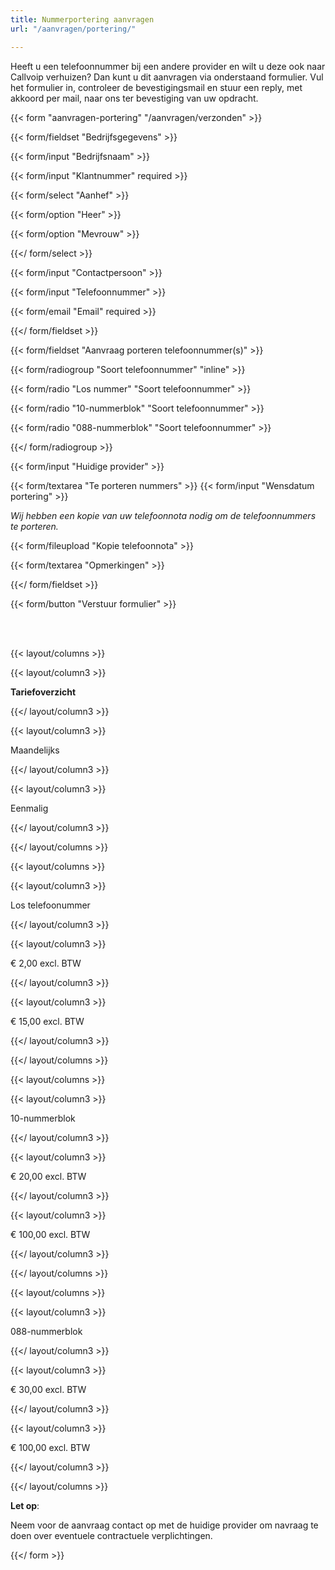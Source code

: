 ```yaml
---
title: Nummerportering aanvragen
url: "/aanvragen/portering/"

---
```

Heeft u een telefoonnummer bij een andere provider en wilt u deze ook naar Callvoip verhuizen? Dan kunt u dit aanvragen via onderstaand formulier. Vul het formulier in, controleer de bevestigingsmail en stuur een reply, met akkoord per mail, naar ons ter bevestiging van uw opdracht.

{{< form "aanvragen-portering" "/aanvragen/verzonden" >}}

{{< form/fieldset "Bedrijfsgegevens" >}}

{{< form/input "Bedrijfsnaam" >}}

{{< form/input "Klantnummer" required >}}

{{< form/select "Aanhef" >}}

{{< form/option "Heer" >}}

{{< form/option "Mevrouw" >}}

{{</ form/select >}}

{{< form/input "Contactpersoon" >}}

{{< form/input "Telefoonnummer" >}}

{{< form/email "Email" required >}}

{{</ form/fieldset >}}

{{< form/fieldset "Aanvraag porteren telefoonnummer(s)" >}}

{{< form/radiogroup "Soort telefoonnummer" "inline" >}}

{{< form/radio "Los nummer" "Soort telefoonnummer" >}}

{{< form/radio "10-nummerblok" "Soort telefoonnummer" >}}

{{< form/radio "088-nummerblok" "Soort telefoonnummer" >}}

{{</ form/radiogroup >}}

{{< form/input "Huidige provider" >}}

{{< form/textarea "Te porteren nummers" >}}
{{< form/input "Wensdatum portering" >}}

_Wij hebben een kopie van uw telefoonnota nodig om de telefoonnummers te porteren._

{{< form/fileupload "Kopie telefoonnota" >}}

{{< form/textarea "Opmerkingen" >}}

{{</ form/fieldset >}}

{{< form/button "Verstuur formulier" >}}

<br><br>

{{< layout/columns >}}

{{< layout/column3 >}}

**Tariefoverzicht**

{{</ layout/column3 >}}

{{< layout/column3 >}}

Maandelijks

{{</ layout/column3 >}}

{{< layout/column3 >}}

Eenmalig

{{</ layout/column3 >}}

{{</ layout/columns >}}

{{< layout/columns >}}

{{< layout/column3 >}}

Los telefoonummer

{{</ layout/column3 >}}

{{< layout/column3 >}}

€ 2,00 excl. BTW

{{</ layout/column3 >}}

{{< layout/column3 >}}

€ 15,00 excl. BTW

{{</ layout/column3 >}}

{{</ layout/columns >}}

{{< layout/columns >}}

{{< layout/column3 >}}

10-nummerblok

{{</ layout/column3 >}}

{{< layout/column3 >}}

€ 20,00 excl. BTW

{{</ layout/column3 >}}

{{< layout/column3 >}}

€ 100,00 excl. BTW

{{</ layout/column3 >}}

{{</ layout/columns >}}

{{< layout/columns >}}

{{< layout/column3 >}}

088-nummerblok

{{</ layout/column3 >}}

{{< layout/column3 >}}

€ 30,00 excl. BTW

{{</ layout/column3 >}}

{{< layout/column3 >}}

€ 100,00 excl. BTW

{{</ layout/column3 >}}

{{</ layout/columns >}}<br>

**Let op**:<br>

Neem voor de aanvraag contact op met de huidige provider om navraag te doen over eventuele contractuele verplichtingen.

{{</ form >}}